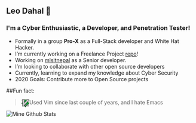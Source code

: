 ## Leo Dahal 👋

### I'm a Cyber Enthusiastic, a Developer, and Penetration Tester!
- Formally in a group **Pro-X** as a Full-Stack developer and White Hat Hacker.
- I’m currently working on a Freelance Project [repo]!
- Working on [mlsitnepal] as a Senior developer.
- I’m looking to collaborate with other open source developers
- Currently, learning to expand my knowledge about Cyber Security
- 2020 Goals: Contribute more to Open Source projects

##Fun fact:
> Used <img align="left" alt="codeSTACKr.com" width="22px" src="https://raw.githubusercontent.com/github/explore/80688e429a7d4ef2fca1e82350fe8e3517d3494d/topics/vim/vim.png" /> Vim since last couple of years, and I hate Emacs

<img align="left" alt="Mine Github Stats" src="https://github-readme-stats.vercel.app/api?username=leodahal4&show_icons=true&hide_border=true" />


[repo]: https://github.com/leodahal4/basnetbrothers
[mlsitnepal]: https://www.mlsitnepal.com
